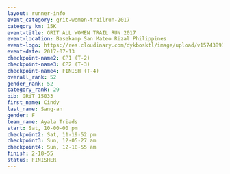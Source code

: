 ```yaml
---
layout: runner-info 
event_category: grit-women-trailrun-2017 
category_km: 15K 
event-title: GRIT ALL WOMEN TRAIL RUN 2017 
event-location: Basekamp San Mateo Rizal Philippines 
event-logo: https://res.cloudinary.com/dykbosktl/image/upload/v1574389137/Logo/a04c0-grit-logo_yxzsau.png 
event-date: 2017-07-13 
checkpoint-name2: CP1 (T-2) 
checkpoint-name3: CP2 (T-3) 
checkpoint-name4: FINISH (T-4) 
overall_rank: 52
gender_rank: 52
category_rank: 29
bib: GRiT 15033
first_name: Cindy
last_name: Sang-an
gender: F
team_name: Ayala Triads
start: Sat, 10-00-00 pm
checkpoint2: Sat, 11-19-52 pm
checkpoint3: Sun, 12-05-27 am
checkpoint4: Sun, 12-18-55 am
finish: 2-18-55
status: FINISHER
---
```


